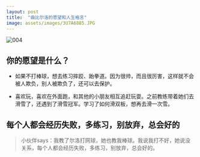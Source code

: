```yaml
---
layout: post
title:  "曲比尔洛的愿望和人生格言"
image: assets/images/3U7A6885.JPG
---
```


![004](https://tva1.sinaimg.cn/large/e6c9d24ely1gojvfzykn8j21900u0u0y.jpg)

## 你的愿望是什么？

- 如果不打棒球，想去练习摔跤、跆拳道。因为很帅，而且很厉害，这样就不会被人欺负，别人被欺负了，还可以去保护。

- 喜欢玩，喜欢在外面跑，和其他的小朋友相互追赶玩耍。之前教练带着她们去滑雪了，还遇到了滑雪冠军。学习了如何滑双板，想再去滑一次雪。

## 每个人都会经历失败，多练习，别放弃，总会好的
> 小伙伴says：我教了尔洛打网球，她也教我棒球。我说我打不好，她说没关系，每个人都会经历失败，多练习，别放弃，总会好的。
